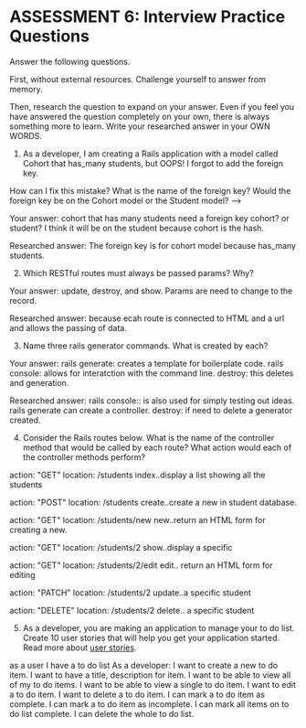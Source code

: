 # ASSESSMENT 6: Interview Practice Questions

Answer the following questions.

First, without external resources. Challenge yourself to answer from memory.

Then, research the question to expand on your answer. Even if you feel you have answered the question completely on your own, there is always something more to learn. Write your researched answer in your OWN WORDS.

1. As a developer, I am creating a Rails application with a model called Cohort that has_many students, but OOPS! I forgot to add the foreign key.

How can I fix this mistake?
What is the name of the foreign key?
Would the foreign key be on the Cohort model or the Student model? -->



Your answer: cohort that has many students need a foreign key cohort? or student? I think it will be on the student because cohort is the hash.

Researched answer: The foreign key is for cohort model because has_many students.


2. Which RESTful routes must always be passed params? Why?

Your answer: update, destroy, and show. Params are need to change to the record.

Researched answer: because ecah route is connected to HTML and a url and allows the passing of data.

3. Name three rails generator commands. What is created by each?

Your answer: 
rails generate: creates a template for boilerplate code.
rails console: allows for interatction with the command line.
destroy: this deletes and generation.

Researched answer:
rails console:: is also used for simply testing out ideas.
rails generate can create a controller.
destroy: if need to delete a generator created.

4. Consider the Rails routes below. What is the name of the controller method that would be called by each route? What action would each of the controller methods perform?

action: "GET" location: /students
index..display a list
showing all the students

action: "POST" location: /students
create..create a new in student database.

action: "GET" location: /students/new
new..return an HTML form for creating a new.

action: "GET" location: /students/2
show..display a specific

action: "GET" location: /students/2/edit
edit.. return an HTML form for editing 

action: "PATCH" location: /students/2
update..a specific student

action: "DELETE" location: /students/2
delete.. a specific student

5. As a developer, you are making an application to manage your to do list. Create 10 user stories that will help you get your application started. Read more about [user stories](https://www.atlassian.com/agile/project-management/user-stories).

as a user I have a to do list
As a developer: 
I want to create a new to do item.
I want to have a title, description for item.
I want to be able to view all of my to do items.
I want to be able to view a single to do item.
I want to edit a to do item.
I want to delete a to do item.
I can mark a to do item as complete.
I can mark a to do item as incomplete.
I can mark all items on to do list complete.
I can delete the whole to do list.
